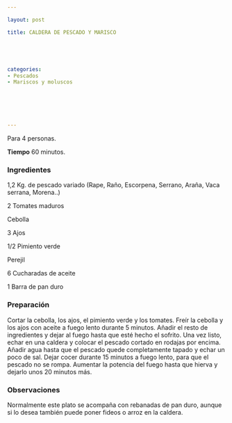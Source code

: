 ```yaml
---

layout: post

title: CALDERA DE PESCADO Y MARISCO





categories:
- Pescados
- Mariscos y moluscos






---
```


Para 4 personas.

<b>Tiempo</b> 60 minutos.

<h3>Ingredientes</h3>

1,2 Kg. de pescado variado (Rape, Raño, Escorpena, Serrano, Araña, Vaca serrana, Morena..)

2 Tomates maduros

Cebolla

3 Ajos

1/2 Pimiento verde

Perejil

6 Cucharadas de aceite

1 Barra de pan duro

<h3>Preparación</h3>

Cortar la cebolla, los ajos, el pimiento verde y los tomates. Freír la cebolla y los ajos con aceite a fuego lento durante 5 minutos. Añadir el resto de ingredientes y dejar al fuego hasta que esté hecho el sofrito. Una vez listo, echar en una caldera y colocar el pescado cortado en rodajas por encima. Añadir agua hasta que el pescado quede completamente tapado y echar un poco de sal. Dejar cocer durante 15 minutos a fuego lento, para que el pescado no se rompa. Aumentar la potencia del fuego hasta que hierva y dejarlo unos 20 minutos más.

<h3>Observaciones</h3>

Normalmente este plato se acompaña con rebanadas de pan duro, aunque si lo desea también puede poner fideos o arroz en la caldera.

